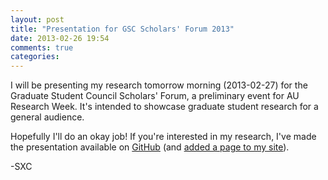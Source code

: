 ```yaml
---
layout: post
title: "Presentation for GSC Scholars' Forum 2013"
date: 2013-02-26 19:54
comments: true
categories: 
---
```


I will be presenting my research tomorrow morning (2013-02-27) for the Graduate Student Council Scholars' Forum, a preliminary event for AU Research Week. It's intended to showcase graduate student research for a general audience.

Hopefully I'll do an okay job! If you're interested in my research, I've made the presentation available on [GitHub](https://github.com/StevenClontz/2013-au-research-week-presentation/) (and [added a page to my site](/AURW2013/)).

-SXC